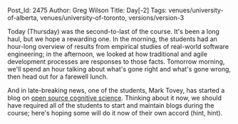 Post_Id: 2475
Author: Greg Wilson
Title: Day[-2]
Tags: venues/university-of-alberta, venues/university-of-toronto, versions/version-3

<p>Today (Thursday) was the second-to-last of the course. It's been a long haul, but we hope a rewarding one. In the morning, the students had an hour-long overview of results from empirical studies of real-world software engineering; in the afternoon, we looked at how traditional and agile development processes are responses to those facts. Tomorrow morning, we'll spend an hour talking about what's gone right and what's gone wrong, then head out for a farewell lunch.</p>
<p>And in late-breaking news, one of the students, Mark Tovey, has started a blog on <a href="http://opensourcecognitivescience.wordpress.com/">open source cognitive science</a>. Thinking about it now, we should have required all of the students to start and maintain blogs during the course; here's hoping some will do it now of their own accord (hint, hint).</p>
